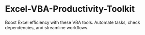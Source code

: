 # Excel-VBA-Productivity-Toolkit
Boost Excel efficiency with these VBA tools. Automate tasks, check dependencies, and streamline workflows.
